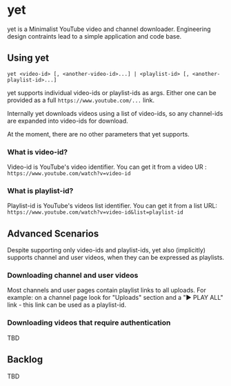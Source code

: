 # yet
yet is a Minimalist YouTube video and channel downloader. Engineering design contraints lead to a simple application and code base. 

## Using yet

```shell
yet <video-id> [, <another-video-id>...] | <playlist-id> [, <another-playlist-id>...]
```

yet supports individual video-ids or playlist-ids as args. Either one can be provided as a full `https://www.youtube.com/...` link.

Internally yet downloads videos using a list of video-ids, so any channel-ids are expanded into video-ids for download.

At the moment, there are no other parameters that yet supports.

### What is video-id?

Video-id is YouTube's video identifier. You can get it from a video UR : `https://www.youtube.com/watch?v=video-id`

### What is playlist-id?

Playlist-id is YouTube's videos list identifier. You can get it from a list URL: `https://www.youtube.com/watch?v=video-id&list=playlist-id`

## Advanced Scenarios

Despite supporting only video-ids and playlist-ids, yet also (implicitly) supports channel and user videos, when they can be expressed as playlists.

### Downloading channel and user videos

Most channels and user pages contain playlist links to all uploads. For example: on a channel page look for "Uploads" section and a "▶ PLAY ALL" link - this link can be used as a playlist-id.

### Downloading videos that require authentication

TBD

## Backlog

TBD